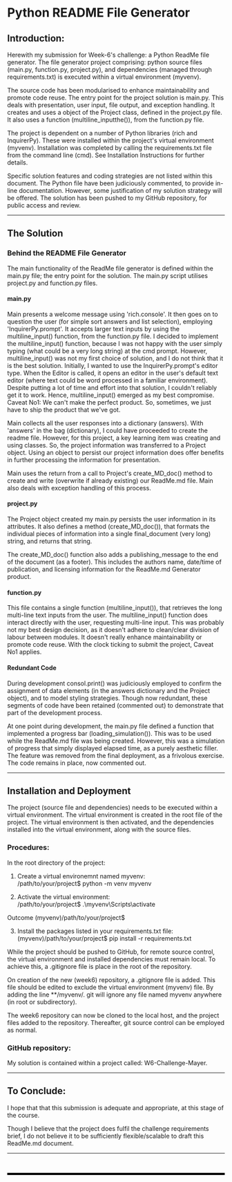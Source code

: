 # Python README File Generator

## Introduction:

Herewith my submission for Week-6's challenge: a Python ReadMe file generator. The file generator project comprising: python source files (main.py, function.py, project.py), and dependencies (managed through requirements.txt) is executed within a virtual environment (myvenv).

The source code has been modularised to enhance maintainability and promote code reuse. The entry point for the project solution is main.py. This deals with presentation, user input, file output, and exception handling. It creates and uses a object of the Project class, defined in the project.py file. It also uses a function (multiline_inputthe()), from the function.py file.

The project is dependent on a number of Python libraries (rich and InquirerPy). These were installed within the project's virtual environment (myvenv). Installation was completed by calling the requirements.txt file from the command line (cmd). See Installation Instructions for further details.

Specific solution features and coding strategies are not listed within this document. The Python file have been judiciously commented, to provide in-line documentation. However, some justification of my solution strategy will be offered. The solution has been pushed to my GitHub repository, for public access and review.

---

## The Solution

### Behind the README File Generator

The main functionality of the ReadMe file generator is defined within the main.py file; the entry point for the solution. The main.py script utilises project.py and function.py files.

#### main.py

Main presents a welcome message using 'rich.console'. It then goes on to question the user (for simple sort answers and list selection), employing 'InquirerPy.prompt'. It accepts larger text inputs by using the multiline_input() function, from the function.py file. I decided to implement the multiline_input() function, because I was not happy with the user simply typing (what could be a very long string) at the cmd prompt. However, multiline_input() was not my first choice of solution, and I do not think that it is the best solution. Initially, I wanted to use the InquirerPy.prompt's editor type. When the Editor is called, it opens an editor in the user's default text editor (where text could be word processed in a familiar environment). Despite putting a lot of time and effort into that solution, I couldn't reliably get it to work. Hence, multiline_input() emerged as my best compromise. Caveat No1: We can't make the perfect product. So, sometimes, we just have to ship the product that we've got.

Main collects all the user responses into a dictionary (answers). With 'answers' in the bag (dictionary), I could have proceeded to create the readme file. However, for this project, a key learning item was creating and using classes. So, the project information was transferred to a Project object. Using an object to persist our project information does offer benefits in further processing the information for presentation.

Main uses the return from a call to Project's create_MD_doc() method to create and write (overwrite if already existing) our ReadMe.md file. Main also deals with exception handling of this process.

#### project.py

The Project object created my main.py persists the user information in its attributes. It also defines a method (create_MD_doc()), that formats the individual pieces of information into a single final_document (very long) string, and returns that string.

The create_MD_doc() function also adds a publishing_message to the end of the document (as a footer). This includes the authors name, date/time of publication, and licensing information for the ReadMe.md Generator product.

#### function.py

This file contains a single function (multiline_input()), that retrieves the long multi-line text inputs from the user. The multiline_input() function does interact directly with the user, requesting multi-line input. This was probably not my best design decision, as it doesn't adhere to clean/clear division of labour between modules. It doesn't really enhance maintainability or promote code reuse. With the clock ticking to submit the project, Caveat No1 applies.

#### Redundant Code

During development consol.print() was judiciously employed to confirm the assignment of data elements (in the answers dictionary and the Project object), and to model styling strategies. Though now redundant, these segments of code have been retained (commented out) to demonstrate that part of the development process. 

At one point during development, the main.py file defined a function that implemented a progress bar (loading_simulation()). This was to be used while the ReadMe.md file was being created. However, this was a simulation of progress that simply displayed elapsed time, as a purely aesthetic filler. The feature was removed from the final deployment, as a frivolous exercise. The code remains in place, now commented out.

---

## Installation and Deployment

The project (source file and dependencies) needs to be executed within a virtual environment. The virtual environment is created in the root file of the project. The virtual environment is then activated, and the dependencies installed into the virtual environment, along with the source files.

### Procedures:

In the root directory of the project:  

1. Create a virtual environemnt named myvenv:  
/path/to/your/project$ python -m venv myvenv  

2. Activate the virtual environment:  
/path/to/your/project$ .\myvenv\Scripts\activate

Outcome (myvenv)/path/to/your/project$

3. Install the packages listed in your requirements.txt file:  
(myvenv)/path/to/your/project$ pip install -r requirements.txt

While the project should be pushed to GitHub, for remote source control, the virtual environment and installed dependencies must remain local. To achieve this, a .gitignore file is place in the root of the repository.

On creation of the new (week6) repository, a .gitignore file is added. This file should be edited to exclude the virtual environment (myvenv) file. By adding the line **/myvenv/. git will ignore any file named myvenv anywhere (in root or subdirectory).

The week6 repository can now be cloned to the local host, and the project files added to the repository. Thereafter, git source control can be employed as normal.

### GitHub repository:

My solution is contained within a project called: W6-Challenge-Mayer.  

---

## To Conclude:

I hope that that this submission is adequate and appropriate, at this stage of the course.  

Though I believe that the project does fulfil the challenge requirements brief, I do not believe it to be sufficiently flexible/scalable to draft this ReadMe.md document.


---

<br/>

<hr style="height: 5px; background-color: black; border: none;">
